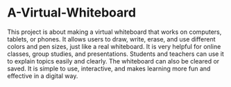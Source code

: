 # A-Virtual-Whiteboard

This project is about making a virtual whiteboard that works on computers, tablets, or phones. It allows users to draw, write, erase, and use different colors and pen sizes, just like a real 
whiteboard. It is very helpful for online classes, group studies, and presentations. Students and teachers can use it to explain topics easily and clearly. The whiteboard can also be cleared or saved. It is simple to use, interactive, and makes learning more fun and effective in a digital way.
